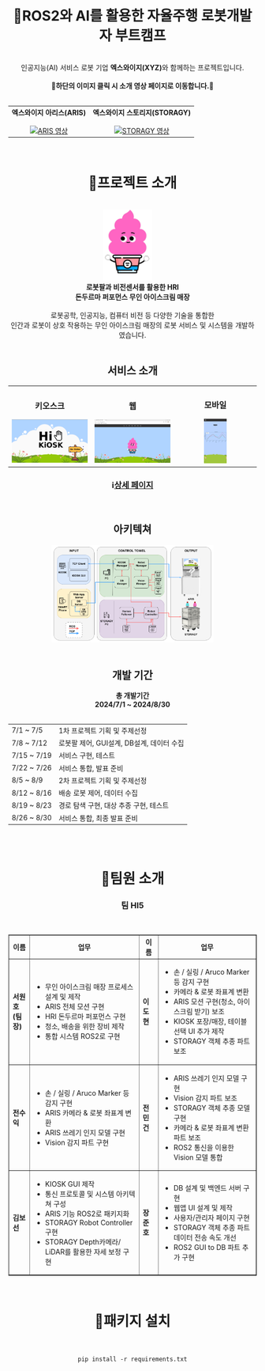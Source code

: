 <div align="center">
  
  <br>
  <h1>🍦ROS2와 AI를 활용한 자율주행 로봇개발자 부트캠프</h1>
  <br>
  인공지능(AI) 서비스 로봇 기업 <b>엑스와이지(XYZ)</b>와 함께하는 프로젝트입니다.
  <br>
  <br>
  <b>📢하단의 이미지 클릭 시 소개 영상 페이지로 이동합니다.📢</b>
  <br>
  <br>
  <table>
    <tr>
      <td align="center">
        <b>엑스와이지 아리스(ARIS)</b>
        <br>
        <a href="https://www.youtube.com/watch?v=6-jCuQJ1Vt0">
          <br>
          <img src="https://img.youtube.com/vi/6-jCuQJ1Vt0/0.jpg" width="300px" alt="ARIS 영상">
        </a>
      </td>
      <td align="center">
        <b>엑스와이지 스토리지(STORAGY)</b>
        <br>
        <a href="https://www.youtube.com/watch?v=-kP9PBeYSiY">
          <br>
          <img src="https://img.youtube.com/vi/-kP9PBeYSiY/0.jpg" width="300px" alt="STORAGY 영상">
        </a>
      </td>
    </tr>
  </table>
  <br>
  
  <h1>📃프로젝트 소개</h1>
  <br>
  <img src="../images/character_1.png" alt="키오스크 홈" style="display:inline-block; width:20%; margin-right:20px;"/><br>
  <b>로봇팔과 비전센서를 활용한 HRI</b><br>
  <b>돈두르마 퍼포먼스 무인 아이스크림 매장</b><br>
  <br>
  로봇공학, 인공지능, 컴퓨터 비전 등 다양한 기술을 통합한<br>
  인간과 로봇이 상호 작용하는 무인 아이스크림 매장의 로봇 서비스 및 시스템을 개발하였습니다.
  <br>
  <br>
  <h2>서비스 소개</h2>
  
  <table>
    <tr>
      <td align="center" width="33%">
        <h3>키오스크</h3>
        <img src="../images/kiosk_1.png" alt="키오스크 홈" width="100%">
      </td>
      <td align="center" width="33%">
        <h3>웹</h3>
        <img src="../images/web_home.png" alt="웹 홈" width="100%">
      </td>
      <td align="center" width="33%">
        <h3>모바일</h3>
        <img src="../images/mobile_sales.jpg" alt="모바일 매출" width="30%">
      </td>
    </tr>
  </table>

  <h3>ℹ️<a href="https://jangjh0201.notion.site/ROS2-AI-6e0de862f7164ba5b335b412cb71f36f?pvs=4"title="ROS2와 AI를 활용한 자율주행 로봇개발자 부트캠프">상세 페이지</a></h3>
  
  <br>
  <h2>아키텍쳐</h2>
  <img src="../images/hi5_architecture.png" alt="시스템 아키텍쳐" style="display:inline-block; width:65%;"/>
  <br>
  
  <br>
  <h2>개발 기간</h2>
  <b>총 개발기간<br>
    2024/7/1 ~ 2024/8/30</b><br>
  <br>
  <table>
    <tr>
      <td>7/1 ~ 7/5</td>
      <td>1차 프로젝트 기획 및 주제선정</td>
    </tr>
    <tr>
      <td>7/8 ~ 7/12</td>
      <td>로봇팔 제어, GUI설계, DB설계, 데이터 수집</td>
    </tr>
    <tr>
      <td>7/15 ~ 7/19</td>
      <td>서비스 구현, 테스트</td>
    </tr>
    <tr>
      <td>7/22 ~ 7/26</td>
      <td>서비스 통합, 발표 준비</td>
    </tr>
    <tr>
      <td>8/5 ~ 8/9</td>
      <td>2차 프로젝트 기획 및 주제선정</td>
    </tr>
    <tr>
      <td>8/12 ~ 8/16</td>
      <td>배송 로봇 제어, 데이터 수집</td>
    </tr>
    <tr>
      <td>8/19 ~ 8/23</td>
      <td>경로 탐색 구현, 대상 추종 구현, 테스트</td>
    </tr>
    <tr>
      <td>8/26 ~ 8/30</td>
      <td>서비스 통합, 최종 발표 준비</td>
    </tr>
  </table>

  <br>
  
  <br>
  <h1>🙍팀원 소개</h1>
  <h3>팀 HI5</h3>
  <br>

  <table border="1" cellspacing="0" cellpadding="10">
      <tr>
          <th>이름</th>
          <th>업무</th>
          <th>이름</th>
          <th>업무</th>
      </tr>
      <tr>
          <td><strong>서원호<br>(팀장)</strong></td>
          <td>
              <ul>
                  <li>무인 아이스크림 매장 프로세스 설계 및 제작</li>
                  <li>ARIS 전체 모션 구현</li>
                  <li>HRI 돈두르마 퍼포먼스 구현</li>
                  <li>청소, 배송을 위한 장비 제작</li>
                  <li>통합 시스템 ROS2로 구현</li>
              </ul>
          </td>
          <td><strong>이도현</strong></td> <!-- 이름이 한 줄에 고정됨 -->
          <td>
              <ul>
                  <li>손 / 실링 / Aruco Marker 등 감지 구현</li>
                  <li>카메라 & 로봇 좌표계 변환</li>
                  <li>ARIS 모션 구현(청소, 아이스크림 받기) 보조</li>
                  <li>KIOSK 포장/매장, 테이블 선택 UI 추가 제작</li>
                  <li>STORAGY 객체 추종 파트 보조</li>
              </ul>        
          </td>
      </tr>
      <tr>
          <td><strong>전수익</strong></td>
          <td>
              <ul>
                  <li>손 / 실링 / Aruco Marker 등 감지 구현</li>
                  <li>ARIS 카메라 & 로봇 좌표계 변환</li>
                  <li>ARIS 쓰레기 인지 모델 구현</li>
                  <li>Vision 감지 파트 구현</li>
              </ul>
          </td>
          <td><strong>전민건</strong></td>
          <td>
              <ul>
                  <li>ARIS 쓰레기 인지 모델 구현</li>
                  <li>Vision 감지 파트 보조</li>
                  <li>STORAGY 객체 추종 모델 구현</li>
                  <li>카메라 & 로봇 좌표계 변환 파트 보조</li>
                  <li>ROS2 통신을 이용한 Vision 모델 통합</li>
              </ul>        
          </td>
      </tr>
      <tr>
          <td><strong>김보선</strong></td>
          <td>
              <ul>
                  <li>KIOSK GUI 제작</li>
                  <li>통신 프로토콜 및 시스템 아키텍쳐 구성</li>
                  <li>ARIS 기능 ROS2로 패키지화</li>
                  <li>STORAGY Robot Controller 구현</li>
                  <li>STORAGY Depth카메라/ LiDAR를 활용한 자세 보정 구현</li>
              </ul>
          </td>
          <td><strong>장준호</strong></td>
          <td>
              <ul>
                  <li>DB 설계 및 백엔드 서버 구현</li>
                  <li>웹앱 UI 설계 및 제작</li>
                  <li>사용자/관리자 페이지 구현</li>
                  <li>STORAGY 객체 추종 파트 데이터 전송 속도 개선</li>
                  <li>ROS2 GUI to DB 파트 추가 구현</li>
              </ul>        
          </td>
      </tr>
  </table>

  
  <br>
  <h1>🔨패키지 설치</h1>
  <br>
  
  ```
  pip install -r requirements.txt
  ```

<div>
